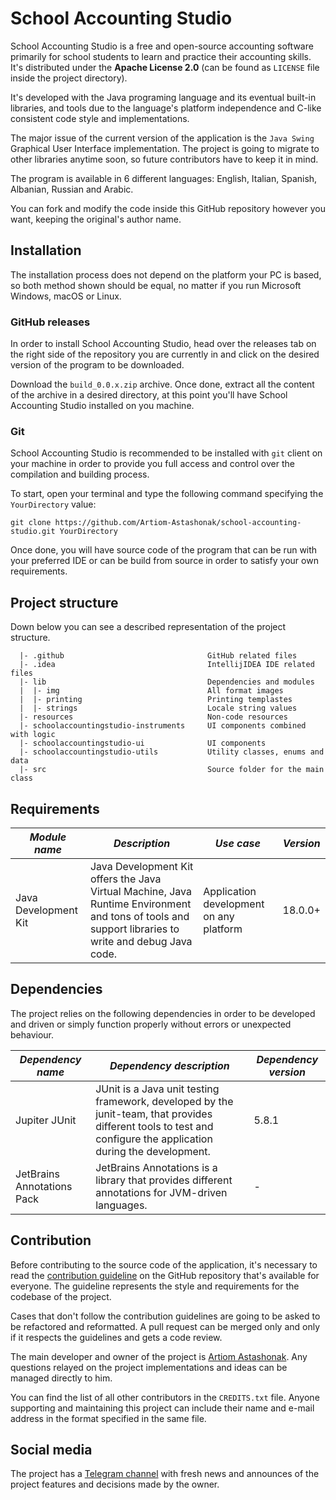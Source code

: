 # School Accounting Studio
School Accounting Studio is a free and open-source accounting software primarily for school students to learn and practice their accounting skills. It's distributed under the **Apache License 2.0** (can be found as `LICENSE` file inside the project directory).

It's developed with the Java programing language and its eventual built-in libraries, and tools due to the language's platform independence and C-like consistent code style and implementations.

The major issue of the current version of the application is the `Java Swing` Graphical User Interface implementation. The project is going to migrate to other libraries anytime soon, so future contributors have to keep it in mind.

The program is available in 6 different languages: English, Italian, Spanish, Albanian, Russian and Arabic.

You can fork and modify the code inside this GitHub repository however you want, keeping the original's author name.

## Installation
The installation process does not depend on the platform your PC is based, so both method shown should be equal, no matter if you run Microsoft Windows, macOS or Linux.

### GitHub releases
In order to install School Accounting Studio, head over the releases tab on the right side of the repository you are currently in and click on the desired version of the program to be downloaded.

Download the `build_0.0.x.zip` archive. Once done, extract all the content of the archive in a desired directory, at this point you'll have School Accounting Studio installed on you machine.

### Git
School Accounting Studio is recommended to be installed with `git` client on your machine in order to provide you full access and control over the compilation and building process.

To start, open your terminal and type the following command specifying the `YourDirectory` value:
```shell
git clone https://github.com/Artiom-Astashonak/school-accounting-studio.git YourDirectory
```

Once done, you will have source code of the program that can be run with your preferred IDE or can be build from source in order to satisfy your own requirements.

## Project structure
Down below you can see a described representation of the project structure.
```
  |- .github                                GitHub related files
  |- .idea                                  IntellijIDEA IDE related files
  |- lib                                    Dependencies and modules
  |  |- img                                 All format images
  |  |- printing                            Printing templastes
  |  |- strings                             Locale string values
  |- resources                              Non-code resources
  |- schoolaccountingstudio-instruments     UI components combined with logic
  |- schoolaccountingstudio-ui              UI components
  |- schoolaccountingstudio-utils           Utility classes, enums and data
  |- src                                    Source folder for the main class
```

## Requirements
| ***Module name*** | ***Description*** | ***Use case*** | ***Version*** |
| --- | --- | --- | --- |
| Java Development Kit | Java Development Kit offers the Java Virtual Machine, Java Runtime Environment and tons of tools and support libraries to write and debug Java code. | Application development on any platform | 18.0.0+       |

## Dependencies
The project relies on the following dependencies in order to be developed and driven or simply function properly without errors or unexpected behaviour.

| ***Dependency name*** | ***Dependency description*** | ***Dependency version*** |
| --- | --- | --- |
| Jupiter JUnit | JUnit is a Java unit testing framework, developed by the junit-team, that provides different tools to test and configure the application during the development. | 5.8.1 |
| JetBrains Annotations Pack | JetBrains Annotations is a library that provides different annotations for JVM-driven languages. | - |

## Contribution
Before contributing to the source code of the application, it's necessary to read the [contribution guideline](https://github.com/Artiom-Astashonak/school-accounting-studio/blob/master/CONTRIBUTING.md) on the GitHub repository that's available for everyone. The guideline represents the style and requirements for the codebase of the project.

Cases that don't follow the contribution guidelines are going to be asked to be refactored and reformatted. A pull request can be merged only and only if it respects the guidelines and gets a code review.

The main developer and owner of the project is [Artiom Astashonak](https://github.com/Artiom-Astashonak). Any questions relayed on the project implementations and ideas can be managed directly to him.

You can find the list of all other contributors in the `CREDITS.txt` file. Anyone supporting and maintaining this project can include their name and e-mail address in the format specified in the same file.

## Social media
The project has a [Telegram channel](https://t.me/schoolaccountingstudio) with fresh news and announces of the project features and decisions made by the owner.